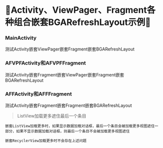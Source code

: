 :running:Activity、ViewPager、Fragment各种组合嵌套BGARefreshLayout示例:running:
============

### MainActivity

测试Activity嵌套ViewPager嵌套Fragment嵌套BGARefreshLayout

### AFVPFActivity和AFVPFFragment 

测试Activity嵌套Fragment嵌套ViewPager嵌套Fragment嵌套BGARefreshLayout

### AFFActivity和AFFFragment 

测试Activity嵌套Fragment嵌套Fragment嵌套BGARefreshLayout


> ListView加载更多遮住最后一个条目

```
嵌套ListView加载更多时，如果显示数据加载对话框，最后一个条目会被加载更多视图遮住一部分，如果不显示数据加载对话框，则最后一个条目不会被加载更多视图遮住

嵌套RecyclerView加载更多时不会存在上述问题
```